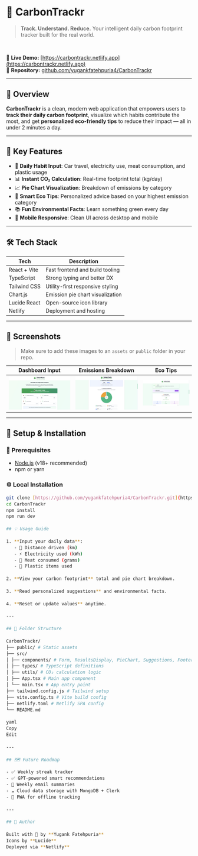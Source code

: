 # 🌱 CarbonTrackr

> **Track. Understand. Reduce.**
> Your intelligent daily carbon footprint tracker built for the real world.

<br>

🔗 **Live Demo:** [https://carbontrackr.netlify.app](https://carbontrackr.netlify.app)  
📂 **Repository:** [github.com/yugankfatehpuria4/CarbonTrackr](https://github.com/yugankfatehpuria4/CarbonTrackr)

---

## 🎯 Overview

**CarbonTrackr** is a clean, modern web application that empowers users to **track their daily carbon footprint**, visualize which habits contribute the most, and get **personalized eco-friendly tips** to reduce their impact — all in under 2 minutes a day.

---

## 🌟 Key Features

- 🧾 **Daily Habit Input**: Car travel, electricity use, meat consumption, and plastic usage
- 📊 **Instant CO₂ Calculation**: Real-time footprint total (kg/day)
- 📈 **Pie Chart Visualization**: Breakdown of emissions by category
- 🎯 **Smart Eco Tips**: Personalized advice based on your highest emission category
- 📚 **Fun Environmental Facts**: Learn something green every day
- 📱 **Mobile Responsive**: Clean UI across desktop and mobile

---

## 🛠️ Tech Stack

| Tech | Description |
|---|---|
| React + Vite | Fast frontend and build tooling |
| TypeScript | Strong typing and better DX |
| Tailwind CSS | Utility-first responsive styling |
| Chart.js | Emission pie chart visualization |
| Lucide React | Open-source icon library |
| Netlify | Deployment and hosting |

---

## 📸 Screenshots

> Make sure to add these images to an `assets` or `public` folder in your repo.

| Dashboard Input | Emissions Breakdown | Eco Tips |
|---|---|---|
| ![](public/dashboard.png)| ![](public/result.png) | ![](public/tips.png) |

---

## 🚀 Setup & Installation

### 🔧 Prerequisites
- [Node.js](https://nodejs.org/) (v18+ recommended)
- npm or yarn

### ⚙️ Local Installation
```bash
git clone [https://github.com/yugankfatehpuria4/CarbonTrackr.git](https://github.com/yugankfatehpuria4/CarbonTrackr.git)
cd CarbonTrackr
npm install
npm run dev

## 💡 Usage Guide

1. **Input your daily data**:
   - 🚗 Distance driven (km)
   - ⚡ Electricity used (kWh)
   - 🍖 Meat consumed (grams)
   - 🧴 Plastic items used

2. **View your carbon footprint** total and pie chart breakdown.

3. **Read personalized suggestions** and environmental facts.

4. **Reset or update values** anytime.

---

## 📁 Folder Structure

CarbonTrackr/
├── public/ # Static assets
├── src/
│ ├── components/ # Form, ResultsDisplay, PieChart, Suggestions, Footer
│ ├── types/ # TypeScript definitions
│ ├── utils/ # CO₂ calculation logic
│ ├── App.tsx # Main app component
│ └── main.tsx # App entry point
├── tailwind.config.js # Tailwind setup
├── vite.config.ts # Vite build config
├── netlify.toml # Netlify SPA config
└── README.md

yaml
Copy
Edit

---

## 🗺️ Future Roadmap

- ✅ Weekly streak tracker  
- ✅ GPT-powered smart recommendations  
- 📨 Weekly email summaries  
- ☁️ Cloud data storage with MongoDB + Clerk  
- 📲 PWA for offline tracking  

---

## 🤝 Author

Built with 💚 by **Yugank Fatehpuria**  
Icons by **Lucide**  
Deployed via **Netlify**
